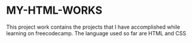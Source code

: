 # MY-HTML-WORKS

This project work contains the projects that I have accomplished while learning on freecodecamp.
The language used so far are HTML and CSS
